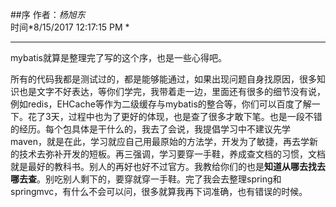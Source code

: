 ##序
作者：*杨旭东*<br/>
时间*8/15/2017 12:17:15 PM *

---

mybatis就算是整理完了写的这个序，也是一些心得吧。

所有的代码我都是测试过的，都是能够能通过，如果出现问题自身找原因，很多知识也是文字不好表达，等你们学完，我带着走一边，里面还有很多的细节没有说，例如redis，EHCache等作为二级缓存与mybatis的整合等，你们可以百度了解一下。花了3天，过程中也为了更好的体现，也是查了很多才敢下笔。也是一段不错的经历。每个包具体是干什么的，我去了会说，我提倡学习中不建议先学maven，就是在此，学习就应自己用最原始的方法学，开发为了敏捷，再去学新的技术去弥补开发的短板。再三强调，学习要穿一手鞋，养成查文档的习惯，文档就是最好的教科书。别人的再好也好不过官方。我教给你们的也是**知道从哪去找去哪去查**。别吃别人剩下的，要穿就穿一手鞋。完了我会去整理spring和springmvc，有什么不会可以问，很多就算我再下词准确，也有错误的时候。

